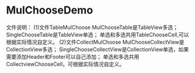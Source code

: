 # MulChooseDemo
文件说明：
(1)文件TableMulChoose
MulChooseTable是TableView多选；
SingleChooseTable是TableView单选；
单选和多选共用TableChooseCell,可以根据实际情况自定义。
(2)文件CollectMulChoose
MulChooseCollectView是CollectionView多选；
SingleChooseCollectView是CollectionView单选，如果需要添加Header和Footer可以自己添加；
单选和多选共用CollectviewChooseCell，可根据实际情况自定义。
